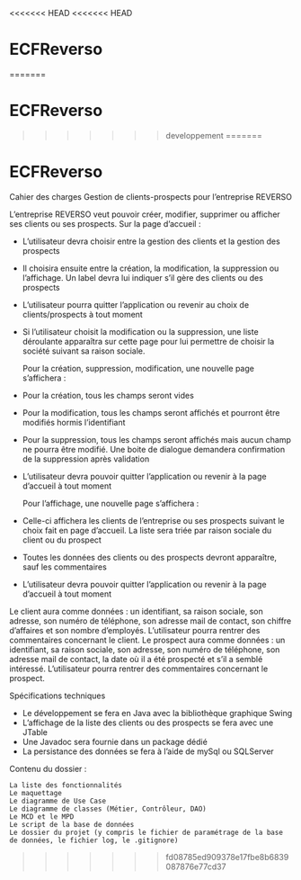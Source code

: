 <<<<<<< HEAD
<<<<<<< HEAD
# ECFReverso
=======
# ECFReverso
>>>>>>> developpement
=======
# ECFReverso

Cahier des charges
Gestion de clients-prospects pour l’entreprise REVERSO

L’entreprise REVERSO veut pouvoir créer, modifier, supprimer ou afficher ses clients ou ses prospects.
	Sur la page d’accueil :
-	L’utilisateur devra choisir entre la gestion des clients et la gestion des prospects
-	Il choisira ensuite entre la création, la modification, la suppression ou l’affichage. Un label devra lui indiquer s’il gère des clients ou des prospects
-	L’utilisateur pourra quitter l’application ou revenir au choix de clients/prospects à tout moment
-	Si l’utilisateur choisit la modification ou la suppression, une liste déroulante apparaîtra sur cette page pour lui permettre de choisir la société suivant sa raison sociale.

	Pour la création, suppression, modification, une nouvelle page s’affichera :
-	Pour la création, tous les champs seront vides 
-	Pour la modification, tous les champs seront affichés et pourront être modifiés hormis l’identifiant
-	Pour la suppression, tous les champs seront affichés mais aucun champ ne pourra être modifié. Une boite de dialogue demandera confirmation de la suppression après validation
-	L’utilisateur devra pouvoir quitter l’application ou revenir à la page d’accueil à tout moment

	Pour l’affichage, une nouvelle page s’affichera :

-	Celle-ci affichera les clients de l’entreprise ou ses prospects suivant le choix fait en page d’accueil. La liste sera triée par raison sociale du client ou du prospect
-	Toutes les données des clients ou des prospects devront apparaître, sauf les commentaires
-	L’utilisateur devra pouvoir quitter l’application ou revenir à la page d’accueil à tout moment

Le client aura comme données : un identifiant, sa raison sociale, son adresse, son numéro de téléphone, son adresse mail de contact, son chiffre d’affaires et son nombre d’employés. L’utilisateur pourra rentrer des commentaires concernant le client. 
Le prospect aura comme données : un identifiant, sa raison sociale, son adresse, son numéro de téléphone, son adresse mail de contact, la date où il a été prospecté et s’il a semblé intéressé. L’utilisateur pourra rentrer des commentaires concernant le prospect.



Spécifications techniques

-	Le développement se fera en Java avec la bibliothèque graphique Swing
-	L’affichage de la liste des clients ou des prospects se fera avec une JTable 
-	Une Javadoc sera fournie dans un package dédié
-	La persistance des données se fera à l’aide de mySql ou SQLServer



Contenu du dossier : 

	La liste des fonctionnalités
	Le maquettage
	Le diagramme de Use Case
	Le diagramme de classes (Métier, Contrôleur, DAO)  
	Le MCD et le MPD
	Le script de la base de données
	Le dossier du projet (y compris le fichier de paramétrage de la base de données, le fichier log, le .gitignore)
>>>>>>> fd08785ed909378e17fbe8b6839087876e77cd37

